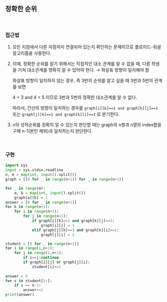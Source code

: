 ## 정확한 순위

</br>

### 접근법
1. 모든 지점에서 다른 지점까지 연결되어 있는지 확인하는 문제이므로 플로이드-워셜 알고리즘을 사용한다.  

2. 이때, 정확한 순위를 알기 위해서는 직접적인 대소 관계를 알 수 없을 때, 다른 학생을 거쳐 대소관계를 명확히 알 수 있어야 한다. → 화살표 방향이 일치해야 함  
    
    화살표 방향이 일치하지 않는 경우, 즉 3번의 순위를 알고 싶을 때 3번과 5번의 관계를 보면   
      
    4 < 3 and 4 < 5 이므로 3번과 5번의 정확한 대소관계를 알 수 없다.
      
    따라서, 간선의 방향이 일치하는 경우를 `graph[i][k]==1 and graph[k][j]==1` 또는 `graph[j][k]==1 and graph[k][i]==1` 로 분기한다.  
    

3. n의 성적순위를 정확히 알 수 있는지 판단할 때는 graph의 n행과 n열의 index합을 구해 n-1(본인 제외)과 일치하는지 판단한다.

</br>

### 구현

```python
import sys
input = sys.stdin.readline
n, m = map(int, input().split())
graph = [[0 for _ in range(n+1)] for _ in range(n+1)]

for _ in range(m):
    a, b = map(int, input().split())
    graph[a][b] = 1
answer = [0 for _ in range(n+1)]
for k in range(n+1):
    for i in range(n+1):
        for j in range(n+1):
            if graph[i][k]==1 and graph[k][j]==1:
                graph[i][j] = 1
            elif graph[j][k]==1 and graph[k][i]==1:
                graph[j][i] = 1

student = [0 for _ in range(n+1)]
for i in range(1,n+1):
    for j in range(1,n+1):
        if i==j:continue
        if graph[i][j] or graph[j][i]:
            student[i]+=1
    
answer = 0
for s in student[1:]:
    if s == n-1:
        answer+=1
print(answer)
```